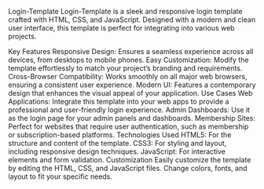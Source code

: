 Login-Template
Login-Template is a sleek and responsive login template crafted with HTML, CSS, and JavaScript. Designed with a modern and clean user interface, this template is perfect for integrating into various web projects.

Key Features
Responsive Design: Ensures a seamless experience across all devices, from desktops to mobile phones.
Easy Customization: Modify the template effortlessly to match your project’s branding and requirements.
Cross-Browser Compatibility: Works smoothly on all major web browsers, ensuring a consistent user experience.
Modern UI: Features a contemporary design that enhances the visual appeal of your application.
Use Cases
Web Applications: Integrate this template into your web apps to provide a professional and user-friendly login experience.
Admin Dashboards: Use it as the login page for your admin panels and dashboards.
Membership Sites: Perfect for websites that require user authentication, such as membership or subscription-based platforms.
Technologies Used
HTML5: For the structure and content of the template.
CSS3: For styling and layout, including responsive design techniques.
JavaScript: For interactive elements and form validation.
Customization
Easily customize the template by editing the HTML, CSS, and JavaScript files. Change colors, fonts, and layout to fit your specific needs.
